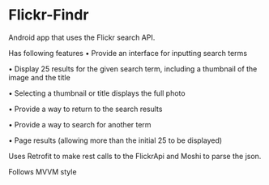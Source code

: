 # Flickr-Findr

Android app that uses the Flickr search API.

Has following features
• Provide an interface for inputting search terms

• Display 25 results for the given search term, including a thumbnail of the image and the title

• Selecting a thumbnail or title displays the full photo

• Provide a way to return to the search results

• Provide a way to search for another term

• Page results (allowing more than the initial 25 to be displayed)

Uses Retrofit to make rest calls to the FlickrApi and Moshi to parse the json.

Follows MVVM style 
